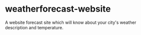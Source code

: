 # weatherforecast-website

A website forecast site which will know about your city's weather description and temperature.
